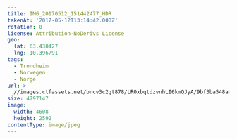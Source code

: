 ```yaml
---
title: IMG_20170512_151442477_HDR
takenAt: '2017-05-12T13:14:42.000Z'
rotation: 0
license: Attribution-NoDerivs License
geo:
  lat: 63.438427
  lng: 10.396791
tags:
  - Trondheim
  - Norwegen
  - Norge
url: >-
  //images.ctfassets.net/bncv3c2gt878/LROxbqtdzvnhLI6kmQJyA/9bf3ba548aff0b9a2047ba8812c1159c/img_20170512_151442477_hdr_34650673685_o
size: 4797147
image:
  width: 4608
  height: 2592
contentType: image/jpeg
---
```


